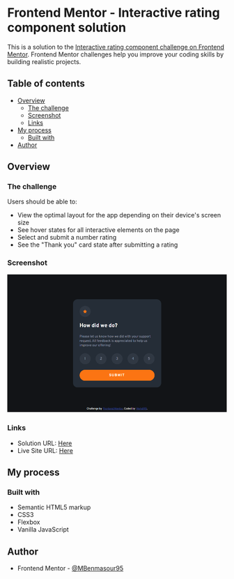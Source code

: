 # Frontend Mentor - Interactive rating component solution

This is a solution to the [Interactive rating component challenge on Frontend Mentor](https://www.frontendmentor.io/challenges/interactive-rating-component-koxpeBUmI). Frontend Mentor challenges help you improve your coding skills by building realistic projects.

## Table of contents

- [Overview](#overview)
  - [The challenge](#the-challenge)
  - [Screenshot](#screenshot)
  - [Links](#links)
- [My process](#my-process)
  - [Built with](#built-with)
- [Author](#author)

## Overview

### The challenge

Users should be able to:

- View the optimal layout for the app depending on their device's screen size
- See hover states for all interactive elements on the page
- Select and submit a number rating
- See the "Thank you" card state after submitting a rating

### Screenshot

![](./screenshot.png)

### Links

- Solution URL: [ Here ](https://www.frontendmentor.io/solutions/html-css-vanilla-js-ZQvvUsK5Kj)
- Live Site URL: [ Here ](https://mbenmasour95.github.io/Interactive-rating-component/)

## My process

### Built with

- Semantic HTML5 markup
- CSS3
- Flexbox
- Vanilla JavaScript

## Author

- Frontend Mentor - [@MBenmasour95](https://www.frontendmentor.io/profile/MBenmasour95)
